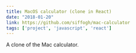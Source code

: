 ```yaml
---
title: MacOS calculator (clone in React)
date: "2018-01-20"
link: https://github.com/siffogh/mac-calculator
tags: ['project', 'javascript', 'react']
---
```


A clone of the Mac calculator.
